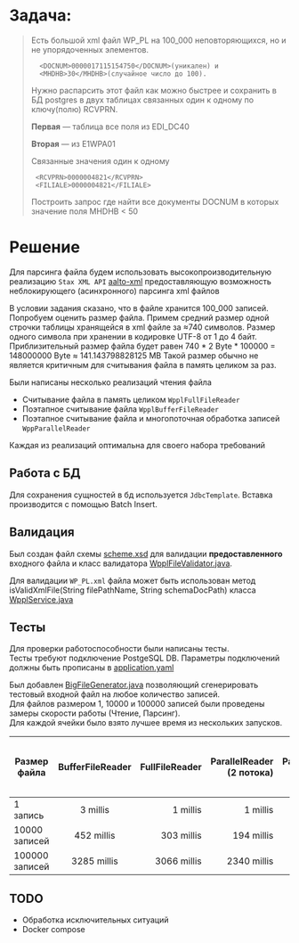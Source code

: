# Задача:

> Есть большой xml файл WP_PL на 100_000 неповторяющихся, но и не упорядоченных элементов. 
>                               
>       <DOCNUM>0000017115154750</DOCNUM>(уникален) и 
>       <MHDHB>30</MHDHB>(случайное число до 100). 
> Нужно распарсить этот файл как можно быстрее и сохранить в БД postgres в двух таблицах связанных один к одному по ключу(полю) RCVPRN. 
> 
> **Первая** — таблица все поля из EDI_DC40 
> 
> **Вторая** — из E1WPA01 
>
> Связанные значения один к одному
>
>      <RCVPRN>0000004821</RCVPRN>
>      <FILIALE>0000004821</FILIALE>
> Построить запрос где найти все документы DOCNUM в которых значение поля MHDHB < 50

# Решение
Для парсинга файла будем использовать высокопроизводительную реализацию `Stax XML API`  [aalto-xml](https://github.com/FasterXML/aalto-xml) предоставляющую возможность неблокирующего (асинхронного) парсинга xml файлов

В условии задания сказано, что в файле хранится 100_000 записей. Попробуем оценить размер файла.
Примем средний размер одной строчки таблицы хранящейся в xml файле за ≈740 символов. Размер одного символа при хранении в кодировке UTF-8 от 1 до 4 байт.
Приблизительный размер файла будет равен 740 * 2 Byte * 100000 = 148000000 Byte ≈ 141.143798828125 MB
Такой размер обычно не является критичным для считывания файла в память целиком за раз.

Были написаны несколько реализаций чтения файла
* Считывание файла в память целиком `WpplFullFileReader`
* Поэтапное считывание файла `WpplBufferFileReader`
* Поэтапное считывание файла и многопоточная обработка записей `WppParallelReader`

Каждая из реализаций оптимальна для своего набора требований

## Работа с БД
Для сохранения сущностей в бд используется `JdbcTemplate`. Вставка производится с помощью Batch Insert.

## Валидация

Был создан файл схемы [scheme.xsd](scheme.xsd) для валидации **предоставленного** входного файла и класс валидатора [WpplFileValidator.java](src%2Fmain%2Fjava%2Fcom%2Fexample%2Fwppl%2Fvalidator%2FWpplFileValidator.java).  

Для валидации `WP_PL.xml` файла может быть использован метод isValidXmlFile(String filePathName, String schemaDocPath) класса [WpplService.java](src%2Fmain%2Fjava%2Fcom%2Fexample%2Fwppl%2Fservice%2FWpplService.java)

## Тесты 
Для проверки работоспособности были написаны тесты.   
Тесты требуют подключение PostgeSQL DB. Параметры подключений должны быть прописаны в [application.yaml](src%2Ftest%2Fresources%2Fapplication.yaml)

Был добавлен [BigFileGenerator.java](src%2Ftest%2Fjava%2Fcom%2Fexample%2Fgenerator%2FBigFileGenerator.java) позволяющий сгенерировать тестовый входной файл на любое количество записей.  
Для файлов размером 1, 10000 и 100000 записей были проведены замеры скорости работы (Чтение, Парсинг).  
Для каждой ячейки было взято лучшее время из нескольких запусков.  

| Размер файла   | BufferFileReader | FullFileReader | ParallelReader (2 потока) | ParallelReader (4 потока) | ParallelReader (8 потоков) | ParallelReader (2 потоков) + save to DB (BatchSize 100) |
|----------------|:----------------:|---------------:|--------------------------:|--------------------------:|---------------------------:|--------------------------------------------------------:|
| 1 запись       |     3 millis     |       1 millis |                  1 millis |                  2 millis |                   3 millis |                                               39 millis |
| 10000 записей  |    452 millis    |     303 millis |                194 millis |                221 millis |                 244 millis |                                             1442 millis |
| 100000 записей |   3285 millis    |    3066 millis |               2340 millis |               1389 millis |                1727 millis |                                             9506 millis |


## TODO
* Обработка исключительных ситуаций
* Docker compose 
